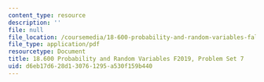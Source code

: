 ```yaml
---
content_type: resource
description: ''
file: null
file_location: /coursemedia/18-600-probability-and-random-variables-fall-2019/d6eb17d628d130761295a530f159b440_MIT18_600F19_Pset7.pdf
file_type: application/pdf
resourcetype: Document
title: 18.600 Probability and Random Variables F2019, Problem Set 7
uid: d6eb17d6-28d1-3076-1295-a530f159b440
---
```

